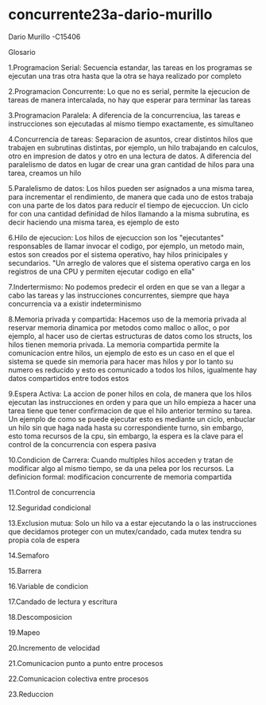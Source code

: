 # concurrente23a-dario-murillo

Dario Murillo -C15406

Glosario

1.Programacion Serial: Secuencia estandar, las tareas en los programas se ejecutan una tras otra hasta que la otra se haya realizado por completo

2.Programacion Concurrente: Lo que no es serial, permite la ejecucion de tareas de manera intercalada, no hay que esperar para terminar las tareas

3.Programacion Paralela: A diferencia de la concurrenciua, las tareas e instrucciones son ejecutadas al mismo tiempo exactamente, es simultaneo

4.Concurrencia de tareas: Separacion de asuntos, crear distintos hilos que trabajen en subrutinas distintas, por ejemplo, un hilo trabajando en calculos, otro en impresion de datos y otro en una lectura de datos. A diferencia del paralelismo de datos en lugar de crear una gran cantidad de hilos para una tarea, creamos un hilo

5.Paralelismo de datos: Los hilos pueden ser asignados a una misma tarea, para incrementar el rendimiento, de manera que cada uno de estos trabaja con una parte de los datos para reducir el tiempo de ejecuccion. Un ciclo for con una cantidad definidad de hilos llamando a la misma subrutina, es decir haciendo una misma tarea, es ejemplo de esto

6.Hilo de ejecucion: Los hilos de ejecuccion son los "ejecutantes" responsables de llamar invocar el codigo, por ejemplo, un metodo main, estos son creados por el sistema operativo, hay hilos prinicipales y secundarios. "Un arreglo de valores que el sistema operativo carga en los registros de una CPU y permiten ejecutar codigo en ella"

7.Indertermismo: No podemos predecir el orden en que se van a llegar a cabo las tareas y las instrucciones concurrentes, siempre que haya concurrencia va a existir indeterminismo

8.Memoria privada y compartida: Hacemos uso de la memoria privada al reservar memoria dinamica por metodos como malloc o alloc, o por ejemplo, al hacer uso de ciertas estructuras de datos como los structs, los hilos tienen memoria privada. La memoria compartida permite la comunicacion entre hilos, un ejemplo de esto es un caso en el que el sistema se quede sin memoria para hacer mas hilos y por lo tanto su numero es reducido y esto es comunicado a todos los hilos, igualmente hay datos compartidos entre todos estos

9.Espera Activa: La accion de poner hilos en cola, de manera que los hilos ejecutan las instrucciones en orden y para que un hilo empieza a hacer una tarea tiene que tener confirmacion de que el hilo anterior termino su tarea. Un ejemplo de como se puede ejecutar esto es mediante un ciclo, enbuclar un hilo sin que haga nada hasta su correspondiente turno, sin embargo, esto toma recursos de la cpu, sin embargo, la espera es la clave para el control de la concurrencia con espera pasiva

10.Condicion de Carrera: Cuando multiples hilos acceden y tratan de modificar algo al mismo tiempo, se da una pelea por los recursos. La definicion formal: modificacion concurrente de memoria compartida

11.Control de concurrencia

12.Seguridad condicional

13.Exclusion mutua: Solo un hilo va a estar ejecutando la o las instrucciones que decidamos proteger con un mutex/candado, cada mutex tendra su propia cola de espera

14.Semaforo

15.Barrera

16.Variable de condicion

17.Candado de lectura y escritura

18.Descomposicion

19.Mapeo

20.Incremento de velocidad

21.Comunicacion punto a punto entre procesos

22.Comunicacion colectiva entre procesos

23.Reduccion
